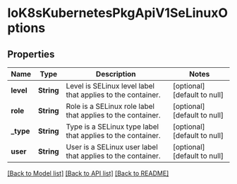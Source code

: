 # IoK8sKubernetesPkgApiV1SeLinuxOptions

## Properties
Name | Type | Description | Notes
------------ | ------------- | ------------- | -------------
**level** | **String** | Level is SELinux level label that applies to the container. | [optional] [default to null]
**role** | **String** | Role is a SELinux role label that applies to the container. | [optional] [default to null]
**_type** | **String** | Type is a SELinux type label that applies to the container. | [optional] [default to null]
**user** | **String** | User is a SELinux user label that applies to the container. | [optional] [default to null]

[[Back to Model list]](../README.md#documentation-for-models) [[Back to API list]](../README.md#documentation-for-api-endpoints) [[Back to README]](../README.md)


